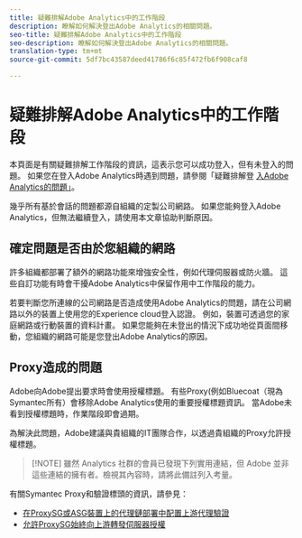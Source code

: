 ```yaml
---
title: 疑難排解Adobe Analytics中的工作階段
description: 瞭解如何解決登出Adobe Analytics的相關問題。
seo-title: 疑難排解Adobe Analytics中的工作階段
seo-description: 瞭解如何解決登出Adobe Analytics的相關問題。
translation-type: tm+mt
source-git-commit: 5df7bc43587deed41786f6c85f472fb6f908caf8

---
```



# 疑難排解Adobe Analytics中的工作階段

本頁面是有關疑難排解工作階段的資訊，這表示您可以成功登入，但有未登入的問題。 如果您在登入Adobe Analytics時遇到問題，請參閱「疑難排解登 [入Adobe Analytics的問題」](troubleshoot-login.md)。

幾乎所有基於會話的問題都源自組織的定製公司網路。 如果您能夠登入Adobe Analytics，但無法繼續登入，請使用本文章協助判斷原因。

## 確定問題是否由於您組織的網路

許多組織都部署了額外的網路功能來增強安全性，例如代理伺服器或防火牆。 這些自訂功能有時會干擾Adobe Analytics中保留作用中工作階段的能力。

若要判斷您所連線的公司網路是否造成使用Adobe Analytics的問題，請在公司網路以外的裝置上使用您的Experience cloud登入認證。 例如，裝置可透過您的家庭網路或行動裝置的資料計畫。 如果您能夠在未登出的情況下成功地從頁面間移動，您組織的網路可能是您登出Adobe Analytics的原因。

## Proxy造成的問題

Adobe向Adobe提出要求時會使用授權標題。 有些Proxy(例如Bluecoat（現為Symantec所有）會移除Adobe Analytics使用的重要授權標題資訊。 當Adobe未看到授權標題時，作業階段即會過期。

為解決此問題，Adobe建議與貴組織的IT團隊合作，以透過貴組織的Proxy允許授權標題。

> [!NOTE] 雖然 Analytics 社群的會員已發現下列實用連結，但 Adobe 並非這些連結的擁有者。檢視其內容時，請將此備註列入考量。

有關Symantec Proxy和驗證標頭的資訊，請參見：

* [在ProxySG或ASG裝置上的代理鏈部署中配置上游代理驗證](https://support.symantec.com/en_US/article.TECH246122.html)
* [允許ProxySG始終向上游轉發伺服器授權](https://support.symantec.com/en_US/article.TECH244708.html)
